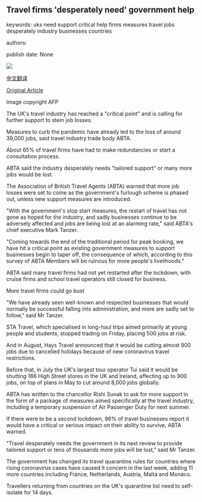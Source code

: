 ## Travel firms 'desperately need' government help

keywords: uks need support critical help firms measures travel jobs desperately industry businesses countries

authors: 

publish date: None

![](https://ichef.bbci.co.uk/news/1024/branded_news/AD09/production/_114079244_travel1.jpg)

[中文翻译](Travel%20firms%20%27desperately%20need%27%20government%20help_zh.md)

[Original Article](https://www.bbc.com/news/world-53881212)

Image copyright AFP

The UK's travel industry has reached a "critical point" and is calling for further support to stem job losses.

Measures to curb the pandemic have already led to the loss of around 39,000 jobs, said travel industry trade body ABTA.

About 65% of travel firms have had to make redundancies or start a consultation process.

ABTA said the industry desperately needs "tailored support" or many more jobs would be lost.

The Association of British Travel Agents (ABTA) warned that more job losses were set to come as the government's furlough scheme is phased out, unless new support measures are introduced.

"With the government's stop start measures, the restart of travel has not gone as hoped for the industry, and sadly businesses continue to be adversely affected and jobs are being lost at an alarming rate," said ABTA's chief executive Mark Tanzer.

"Coming towards the end of the traditional period for peak booking, we have hit a critical point as existing government measures to support businesses begin to taper off, the consequence of which, according to this survey of ABTA Members will be ruinous for more people's livelihoods."

ABTA said many travel firms had not yet restarted after the lockdown, with cruise firms and school travel operators still closed for business.

More travel firms could go bust

"We have already seen well-known and respected businesses that would normally be successful falling into administration, and more are sadly set to follow," said Mr Tanzer.

STA Travel, which specialised in long-haul trips aimed primarily at young people and students, stopped trading on Friday, placing 500 jobs at risk.

And in August, Hays Travel announced that it would be cutting almost 900 jobs due to cancelled holidays because of new coronavirus travel restrictions.

Before that, in July the UK's largest tour operator Tui said it would be shutting 166 High Street stores in the UK and Ireland, affecting up to 900 jobs, on top of plans in May to cut around 8,000 jobs globally.

ABTA has written to the chancellor Rishi Sunak to ask for more support in the form of a package of measures aimed specifically at the travel industry, including a temporary suspension of Air Passenger Duty for next summer.

If there were to be a second lockdown, 96% of travel businesses report it would have a critical or serious impact on their ability to survive, ABTA warned.

"Travel desperately needs the government in its next review to provide tailored support or tens of thousands more jobs will be lost," said Mr Tanzer.

The government has changed its travel quarantine rules for countries where rising coronavirus cases have caused it concern in the last week, adding 11 more countries including France, Netherlands, Austria, Malta and Monaco.

Travellers returning from countries on the UK's quarantine list need to self-isolate for 14 days.